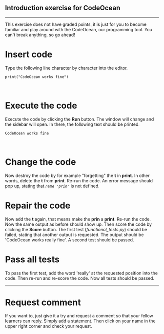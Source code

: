 Introduction exercise for CodeOcean
---
---
This exercise does not have graded points, it is just for you to become familiar and play around with the CodeOcean,
our programming tool.
You can't break anything, so go ahead!

# Insert code

Type the following line character by character into the editor.

    print("CodeOcean works fine")

<br/>

# Execute the code

Execute the code by clicking the **Run** button. The window will change and the sidebar will open. In there, the
following text should be printed:

	CodeOcean works fine

<br/>

# Change the code

Now destroy the code by for example "forgetting" the **t** in **print**. In other words, delete the **t** from
**print**. Re-run the code. An error message should pop up, stating that *`name 'prin'`* is not defined.

# Repair the code

Now add the **t** again, that means make the **prin** a **print**. Re-run the code. Now the same output as before should
show up. Then score the code by clicking the **Score** button. The first test (*functional_tests.py*) should be failed,
stating that another output is requested. The output should be 'CodeOcean works really fine'. A second test should be
passed.

# Pass all tests

To pass the first test, add the word 'really' at the requested position into the code. Then re-run and re-score
the code. Now all tests should be passed.


---

# Request comment

If you want to, just give it a try and request a comment so that your fellow learners can reply. Simply add a statement.
Then click on your name in the upper right corner and check your request.